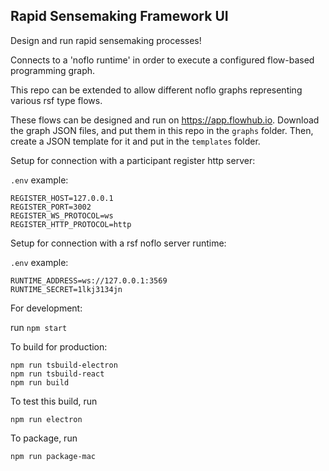 ## Rapid Sensemaking Framework UI

Design and run rapid sensemaking processes!

Connects to a 'noflo runtime' in order to execute a configured flow-based programming graph.

This repo can be extended to allow different noflo graphs representing various rsf type flows.

These flows can be designed and run on https://app.flowhub.io. Download the graph JSON files, and put them in this repo in the `graphs` folder. Then, create a JSON template for it and put in the `templates` folder.


Setup for connection with a participant register http server:

`.env` example:
```
REGISTER_HOST=127.0.0.1
REGISTER_PORT=3002
REGISTER_WS_PROTOCOL=ws
REGISTER_HTTP_PROTOCOL=http
```

Setup for connection with a rsf noflo server runtime:

`.env` example:
```
RUNTIME_ADDRESS=ws://127.0.0.1:3569
RUNTIME_SECRET=1lkj3134jn
```


For development:

run `npm start`

To build for production:
```
npm run tsbuild-electron
npm run tsbuild-react
npm run build
```

To test this build, run
```
npm run electron
```

To package, run
```
npm run package-mac
```
